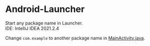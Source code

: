 # Android-Launcher
Start any package name in Launcher.  
IDE: IntelliJ IDEA 2021.2.4

Change `com.example` to another package name in [MainActivity.java](app/src/main/java/com/launcher/MainActivity.java).